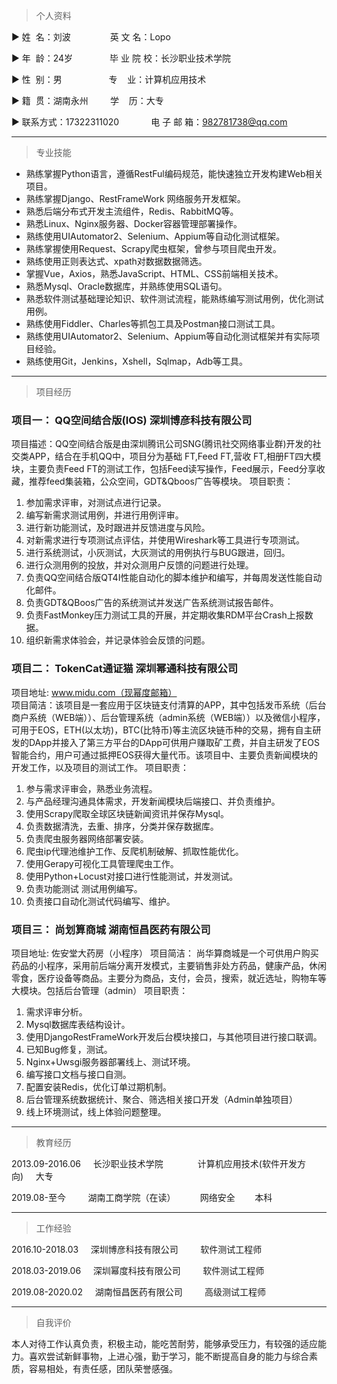 > 个人资料 


▶ 姓  名：刘波                英 文 名：Lopo

▶ 年  龄：24岁               毕 业 院 校：长沙职业技术学院

▶ 性  别：男                   专    业：计算机应用技术

▶ 籍  贯：湖南永州         学    历：大专

▶ 联系方式：17322311020             电 子 邮 箱：982781738@qq.com

---

> 专业技能

- 熟练掌握Python语言，遵循RestFul编码规范，能快速独立开发构建Web相关项目。
- 熟练掌握Django、RestFrameWork 网络服务开发框架。
- 熟悉后端分布式开发主流组件，Redis、RabbitMQ等。
- 熟悉Linux、Nginx服务器、Docker容器管理部署操作。
- 熟练使用UIAutomator2、Selenium、Appium等自动化测试框架。
- 熟练掌握使用Request、Scrapy爬虫框架，曾参与项目爬虫开发。
- 熟练使用正则表达式、xpath对数据数据筛选。
- 掌握Vue，Axios，熟悉JavaScript、HTML、CSS前端相关技术。
- 熟悉Mysql、Oracle数据库，并熟练使用SQL语句。
- 熟悉软件测试基础理论知识、软件测试流程，能熟练编写测试用例，优化测试用例。
- 熟练使用Fiddler、Charles等抓包工具及Postman接口测试工具。
- 熟练使用UIAutomator2、Selenium、Appium等自动化测试框架并有实际项目经验。
- 熟练使用Git，Jenkins，Xshell，Sqlmap，Adb等工具。

---
> 项目经历

### 项目一： QQ空间结合版(IOS)  深圳博彦科技有限公司
项目描述：QQ空间结合版是由深圳腾讯公司SNG(腾讯社交网络事业群)开发的社交类APP，结合在手机QQ中，项目分为基础 FT,Feed FT,营收 FT,相册FT四大模块，主要负责Feed FT的测试工作，包括Feed读写操作，Feed展示，Feed分享收藏，推荐feed集装箱，公众空间，GDT&Qboos广告等模块。
项目职责：
1. 参加需求评审，对测试点进行记录。
2. 编写新需求测试用例，并进行用例评审。
3. 进行新功能测试，及时跟进并反馈进度与风险。
4. 对新需求进行专项测试点评估，并使用Wireshark等工具进行专项测试。
5. 进行系统测试，小灰测试，大灰测试的用例执行与BUG跟进，回归。
6. 进行众测用例的投放，并对众测用户反馈的问题进行处理。
7. 负责QQ空间结合版QT4I性能自动化的脚本维护和编写，并每周发送性能自动化邮件。
8. 负责GDT&QBoos广告的系统测试并发送广告系统测试报告邮件。
9. 负责FastMonkey压力测试工具的开展，并定期收集RDM平台Crash上报数据。
12. 组织新需求体验会，并记录体验会反馈的问题。

### 项目二： TokenCat通证猫  深圳幂通科技有限公司
项目地址: www.midu.com（现幂度邮箱）  
项目简洁：该项目是一套应用于区块链支付清算的APP，其中包括发币系统（后台商户系统（WEB端））、后台管理系统（admin系统（WEB端））以及微信小程序，可用于EOS，ETH(以太坊)，BTC(比特币)等主流区块链币种的交易，拥有自主研发的DApp并接入了第三方平台的DApp可供用户赚取矿工费，并自主研发了EOS智能合约，用户可通过抵押EOS获得大量代币。该项目中、主要负责新闻模块的开发工作，以及项目的测试工作。
项目职责：
1. 参与需求评审会，熟悉业务流程。
2. 与产品经理沟通具体需求，开发新闻模块后端接口、并负责维护。
3. 使用Scrapy爬取全球区块链新闻资讯并保存Mysql。	
4. 负责数据清洗，去重、排序，分类并保存数据库。
5. 负责爬虫服务器网络部署安装。
6. 爬虫ip代理池维护工作、反爬机制破解、抓取性能优化。
7. 使用Gerapy可视化工具管理爬虫工作。
8. 使用Python+Locust对接口进行性能测试，并发测试。
9. 负责功能测试 测试用例编写。
10. 负责接口自动化测试代码编写、维护。

### 项目三： 尚划算商城  湖南恒昌医药有限公司
项目地址:  佐安堂大药房（小程序）
项目简洁： 尚华算商城是一个可供用户购买药品的小程序，采用前后端分离开发模式，主要销售非处方药品，健康产品，休闲零食，医疗设备等商品。主要分为商品，支付，会员，搜索，就近选址，购物车等大模块。包括后台管理（admin）
项目职责：
1. 需求评审分析。
2. Mysql数据库表结构设计。
3. 使用DjangoRestFrameWork开发后台模块接口，与其他项目进行接口联调。
4. 已知Bug修复，测试。
5. Nginx+Uwsgi服务器部署线上、测试环境。
6. 编写接口文档与接口自测。
7. 配置安装Redis，优化订单过期机制。
8. 后台管理系统数据统计、聚合、筛选相关接口开发（Admin单独项目）
9. 线上环境测试，线上体验问题整理。

---
> 教育经历

2013.09-2016.06     长沙职业技术学院                     计算机应用技术(软件开发方向)     大专

2019.08-至今         湖南工商学院（在读）                 网络安全        本科

---
> 工作经验

2016.10-2018.03     深圳博彦科技有限公司         软件测试工程师

2018.03-2019.06     深圳幂度科技有限公司         软件测试工程师

2019.08-2020.02     湖南恒昌医药有限公司         高级测试工程师

---
> 自我评价

本人对待工作认真负责，积极主动，能吃苦耐劳，能够承受压力，有较强的适应能力。喜欢尝试新鲜事物，上进心强，勤于学习，能不断提高自身的能力与综合素质，容易相处，有责任感，团队荣誉感强。

